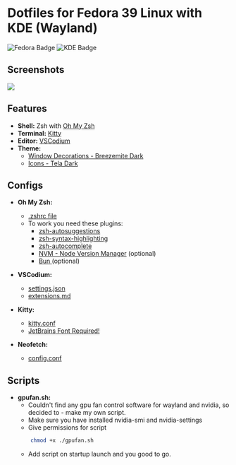 # Dotfiles for Fedora 39 Linux with KDE (Wayland)

![Fedora Badge](https://img.shields.io/badge/Fedora-51A2DA?logo=fedora&logoColor=fff&style=for-the-badge) 
![KDE Badge](https://img.shields.io/badge/KDE-1D99F3?logo=kde&logoColor=fff&style=for-the-badge)

## Screenshots

<img src="https://i.imgur.com/PKgNAh8.jpeg">

## Features

- **Shell:** Zsh with [Oh My Zsh](https://ohmyz.sh/)
- **Terminal:** [Kitty](https://github.com/kovidgoyal/kitty)
- **Editor:** [VSCodium](https://vscodium.com/)
- **Theme:** 
    - [Window Decorations - Breezemite Dark](https://store.kde.org/p/1169286)
    - [Icons - Tela Dark](https://store.kde.org/p/1279924)

## Configs

- **Oh My Zsh:** 
    - [.zshrc file](./.zshrc)
    - To work you need these plugins:
        - [zsh-autosuggestions](https://github.com/zsh-users/zsh-autosuggestions/blob/master/INSTALL.md)
        - [zsh-syntax-highlighting](https://github.com/zsh-users/zsh-syntax-highlighting/blob/master/INSTALL.md)
        - [zsh-autocomplete](https://gist.github.com/n1snt/454b879b8f0b7995740ae04c5fb5b7df#install-plugins)
        - [NVM - Node Version Manager](https://github.com/nvm-sh/nvm?tab=readme-ov-file#installing-and-updating) (optional)
        - [Bun ](https://bun.sh/) (optional)

- **VSCodium:**
    - [settings.json](./codium/settings.json)
    - [extensions.md](./codium/extensions.md)
    
- **Kitty:**
    - [kitty.conf](./kitty/kitty.conf)
    - [JetBrains Font Required!](https://github.com/ryanoasis/nerd-fonts/releases/download/v3.1.1/JetBrainsMono.zip)

- **Neofetch:**
    - [config.conf]('./neofetch/config.conf')

## Scripts

- **gpufan.sh:** 
    - Couldn't find any gpu fan control software for wayland and nvidia, so decided to -  make my own script. 
    - Make sure you have installed nvidia-smi and nvidia-settings
    - Give permissions for script
    ```bash
        chmod +x ./gpufan.sh
    ```
    - Add script on startup launch and you good to go.
